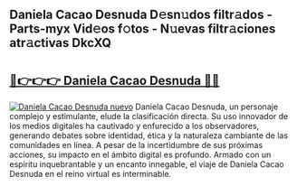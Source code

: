 ## Daniela Cacao Desnuda D𝚎sn𝚞dos filtr𝚊dos - Parts-myx Vid𝚎os f𝚘tos - N𝚞evas filtr𝚊ciones atr𝚊ctivas DkcXQ

# <h2><a href="http://mb9kdd.tromn.icu/?c=Daniela+Cacao+Desnuda">🔗👉👉👉 Daniela Cacao Desnuda 🔗🔗</a></h2>

[![Daniela Cacao Desnuda nuevo](https://i.imgur.com/pEAQMta.gif)](http://mb9kdd.tromn.icu/?c=Daniela+Cacao+Desnuda)
Daniela Cacao Desnuda, un personaje complejo y estimulante, elude la clasificación directa. Su uso innovador de los medios digitales ha cautivado y enfurecido a los observadores, generando debates sobre identidad, ética y la naturaleza cambiante de las comunidades en línea. A pesar de la incertidumbre de sus próximas acciones, su impacto en el ámbito digital es profundo. Armado con un espíritu inquebrantable y un encanto innegable, el viaje de Daniela Cacao Desnuda en el reino virtual es interminable.
